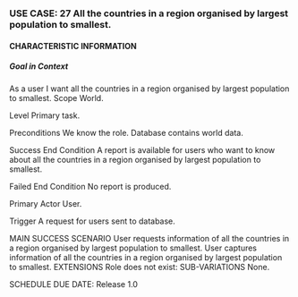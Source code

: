 ### USE CASE: 27	All the countries in a region organised by largest population to smallest.
#### CHARACTERISTIC INFORMATION
##### Goal in Context
As a user I want all the countries in a region organised by largest population to smallest.
Scope
World.

Level
Primary task.

Preconditions
We know the role. Database contains world data.

Success End Condition
A report is available for users who want to know about all the countries in a region organised by largest population to smallest.

Failed End Condition
No report is produced.

Primary Actor
User.

Trigger
A request for users sent to database.

MAIN SUCCESS SCENARIO
User requests information of all the countries in a region organised by largest population to smallest.
User captures information of all the countries in a region organised by largest population to smallest.
EXTENSIONS
Role does not exist:
SUB-VARIATIONS
None.

SCHEDULE
DUE DATE: Release 1.0